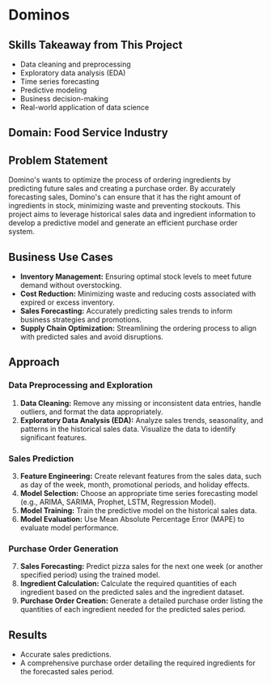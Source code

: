 # Dominos

## Skills Takeaway from This Project
- Data cleaning and preprocessing
- Exploratory data analysis (EDA)
- Time series forecasting
- Predictive modeling
- Business decision-making
- Real-world application of data science

## Domain: Food Service Industry

## Problem Statement
Domino's wants to optimize the process of ordering ingredients by predicting future sales and creating a purchase order. By accurately forecasting sales, Domino's can ensure that it has the right amount of ingredients in stock, minimizing waste and preventing stockouts. This project aims to leverage historical sales data and ingredient information to develop a predictive model and generate an efficient purchase order system.

## Business Use Cases
- **Inventory Management:** Ensuring optimal stock levels to meet future demand without overstocking.
- **Cost Reduction:** Minimizing waste and reducing costs associated with expired or excess inventory.
- **Sales Forecasting:** Accurately predicting sales trends to inform business strategies and promotions.
- **Supply Chain Optimization:** Streamlining the ordering process to align with predicted sales and avoid disruptions.

## Approach

### Data Preprocessing and Exploration
1. **Data Cleaning:** Remove any missing or inconsistent data entries, handle outliers, and format the data appropriately.
2. **Exploratory Data Analysis (EDA):** Analyze sales trends, seasonality, and patterns in the historical sales data. Visualize the data to identify significant features.

### Sales Prediction
3. **Feature Engineering:** Create relevant features from the sales data, such as day of the week, month, promotional periods, and holiday effects.
4. **Model Selection:** Choose an appropriate time series forecasting model (e.g., ARIMA, SARIMA, Prophet, LSTM, Regression Model).
5. **Model Training:** Train the predictive model on the historical sales data.
6. **Model Evaluation:** Use Mean Absolute Percentage Error (MAPE) to evaluate model performance.

### Purchase Order Generation
7. **Sales Forecasting:** Predict pizza sales for the next one week (or another specified period) using the trained model.
8. **Ingredient Calculation:** Calculate the required quantities of each ingredient based on the predicted sales and the ingredient dataset.
9. **Purchase Order Creation:** Generate a detailed purchase order listing the quantities of each ingredient needed for the predicted sales period.

## Results
- Accurate sales predictions.
- A comprehensive purchase order detailing the required ingredients for the forecasted sales period.

